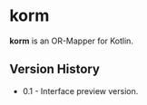 # korm

<b>korm</b> is an OR-Mapper for Kotlin.

## Version History

- 0.1 - Interface preview version.